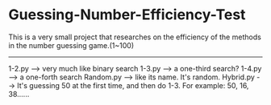 # Guessing-Number-Efficiency-Test
This is a very small project that researches on the efficiency of the methods in the number guessing game.(1~100)

----------------------------------------------------------------------------------------------------------
1-2.py --> very much like binary search
1-3.py --> a one-third search?
1-4.py --> a one-forth search
Random.py --> like its name. It's random.
Hybrid.py --> It's guessing 50 at the first time, and then do 1-3. For example: 50, 16, 38......
